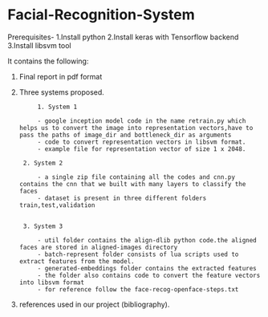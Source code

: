 # Facial-Recognition-System
Prerequisites-
1.Install python
2.Install keras with Tensorflow backend
3.Install libsvm tool


It contains the following:

1. Final report in pdf format

2. Three systems proposed.

       		1. System 1

			- google inception model code in the name retrain.py which helps us to convert the image into representation vectors,have to pass the paths of image_dir and bottleneck_dir as arguments 
			- code to convert representation vectors in libsvm format.
			- example file for representation vector of size 1 x 2048.

		2. System 2

			- a single zip file containing all the codes and cnn.py contains the cnn that we built with many layers to classify the faces
			- dataset is present in three different folders train,test,validation


		3. System 3
	
			- util folder contains the align-dlib python code.the aligned faces are stored in aligned-images directory
			- batch-represent folder consists of lua scripts used to extract features from the model.
			- generated-embeddings folder contains the extracted features
			- the folder also contains code to convert the feature vectors into libsvm format
			- for reference follow the face-recog-openface-steps.txt   

4. references used in our project (bibliography).
